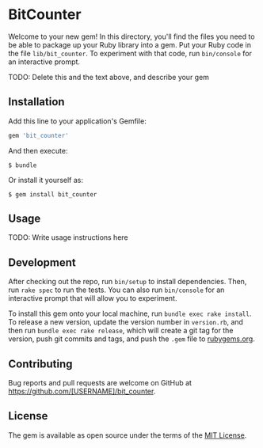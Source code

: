 # BitCounter

Welcome to your new gem! In this directory, you'll find the files you need to be able to package up your Ruby library into a gem. Put your Ruby code in the file `lib/bit_counter`. To experiment with that code, run `bin/console` for an interactive prompt.

TODO: Delete this and the text above, and describe your gem

## Installation

Add this line to your application's Gemfile:

```ruby
gem 'bit_counter'
```

And then execute:

    $ bundle

Or install it yourself as:

    $ gem install bit_counter

## Usage

TODO: Write usage instructions here

## Development

After checking out the repo, run `bin/setup` to install dependencies. Then, run `rake spec` to run the tests. You can also run `bin/console` for an interactive prompt that will allow you to experiment.

To install this gem onto your local machine, run `bundle exec rake install`. To release a new version, update the version number in `version.rb`, and then run `bundle exec rake release`, which will create a git tag for the version, push git commits and tags, and push the `.gem` file to [rubygems.org](https://rubygems.org).

## Contributing

Bug reports and pull requests are welcome on GitHub at https://github.com/[USERNAME]/bit_counter.


## License

The gem is available as open source under the terms of the [MIT License](http://opensource.org/licenses/MIT).

